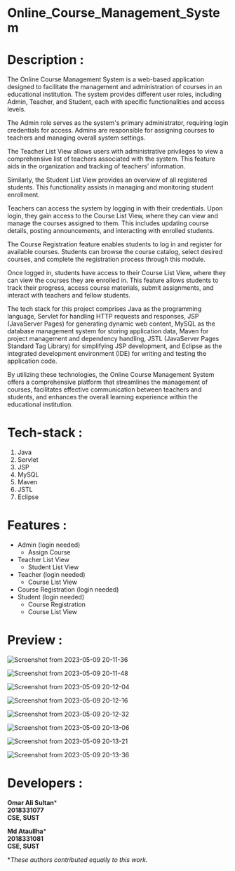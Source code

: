 # Online_Course_Management_System

**Description** :
===

The Online Course Management System is a web-based application designed to facilitate the management and administration of courses in an educational institution. The system provides different user roles, including Admin, Teacher, and Student, each with specific functionalities and access levels.

The Admin role serves as the system's primary administrator, requiring login credentials for access. Admins are responsible for assigning courses to teachers and managing overall system settings.

The Teacher List View allows users with administrative privileges to view a comprehensive list of teachers associated with the system. This feature aids in the organization and tracking of teachers' information.

Similarly, the Student List View provides an overview of all registered students. This functionality assists in managing and monitoring student enrollment.

Teachers can access the system by logging in with their credentials. Upon login, they gain access to the Course List View, where they can view and manage the courses assigned to them. This includes updating course details, posting announcements, and interacting with enrolled students.

The Course Registration feature enables students to log in and register for available courses. Students can browse the course catalog, select desired courses, and complete the registration process through this module.

Once logged in, students have access to their Course List View, where they can view the courses they are enrolled in. This feature allows students to track their progress, access course materials, submit assignments, and interact with teachers and fellow students.

The tech stack for this project comprises Java as the programming language, Servlet for handling HTTP requests and responses, JSP (JavaServer Pages) for generating dynamic web content, MySQL as the database management system for storing application data, Maven for project management and dependency handling, JSTL (JavaServer Pages Standard Tag Library) for simplifying JSP development, and Eclipse as the integrated development environment (IDE) for writing and testing the application code.

By utilizing these technologies, the Online Course Management System offers a comprehensive platform that streamlines the management of courses, facilitates effective communication between teachers and students, and enhances the overall learning experience within the educational institution.

**Tech-stack** :
===

1. Java
2. Servlet
3. JSP
4. MySQL
5. Maven
6. JSTL
7. Eclipse

**Features** :
===

- Admin (login needed)
  - Assign Course
- Teacher List View
  - Student List View
- Teacher (login needed)
   - Course List View
- Course Registration (login needed)
- Student (login needed)
   - Course Registration
   - Course List View

**Preview** :
===

<!-- [https://scribehow.com/embed/Workflow__07rJKQ-6R6-9HIULlJ3gRQ](https://scribehow.com/embed/Workflow__07rJKQ-6R6-9HIULlJ3gRQ) -->

![Screenshot from 2023-05-09 20-11-36](https://github.com/Ataullha/CourseTrackr-online_course_management_system/assets/53054762/3eb4138c-5212-4380-b756-b18c659a1c20)

![Screenshot from 2023-05-09 20-11-48](https://github.com/Ataullha/CourseTrackr-online_course_management_system/assets/53054762/9a440aa6-4c49-4ac2-9ca2-da2b221e68ba)

![Screenshot from 2023-05-09 20-12-04](https://github.com/Ataullha/CourseTrackr-online_course_management_system/assets/53054762/44009206-fca7-4476-b491-e9387587b2e3)

![Screenshot from 2023-05-09 20-12-16](https://github.com/Ataullha/CourseTrackr-online_course_management_system/assets/53054762/c09c8545-f203-4688-97d1-629938a4396e)

![Screenshot from 2023-05-09 20-12-32](https://github.com/Ataullha/CourseTrackr-online_course_management_system/assets/53054762/7fe26294-1782-4497-bc21-f90ada85c88e)

![Screenshot from 2023-05-09 20-13-06](https://github.com/Ataullha/CourseTrackr-online_course_management_system/assets/53054762/8ec14028-8209-4d34-b0fa-6b1bf3e3e2da)

![Screenshot from 2023-05-09 20-13-21](https://github.com/Ataullha/CourseTrackr-online_course_management_system/assets/53054762/5ab16205-132c-410c-b2c8-3c719c0ec11a)

 ![Screenshot from 2023-05-09 20-13-36](https://github.com/Ataullha/CourseTrackr-online_course_management_system/assets/53054762/ae148860-6dd1-47f5-a4b1-2fa0c174d3c9)

**Developers :**
===

**Omar Ali Sultan*** <br>
**2018331077** <br>
**CSE, SUST** <br>

**Md Ataullha*** <br>
**2018331081** <br>
**CSE, SUST** <br>

**These authors contributed equally to this work.*

